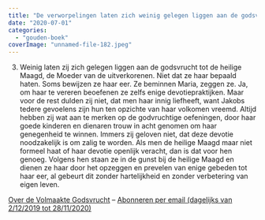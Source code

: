 ```yaml
---
title: "De verworpelingen laten zich weinig gelegen liggen aan de godsvrucht tot de heilige Maagd"
date: "2020-07-01"
categories: 
  - "gouden-boek"
coverImage: "unnamed-file-182.jpeg"
---
```


3) Weinig laten zij zich gelegen liggen aan de godsvrucht tot de heilige Maagd, de Moeder van de uitverkorenen. Niet dat ze haar bepaald haten. Soms bewijzen ze haar eer. Ze beminnen Maria, zeggen ze. Ja, om haar te vereren beoefenen ze zelfs enige devotiepraktijken. Maar voor de rest dulden zij niet, dat men haar innig liefheeft, want Jakobs tedere gevoelens zijn hun ten opzichte van haar volkomen vreemd. Altijd hebben zij wat aan te merken op de godvruchtige oefeningen, door haar goede kinderen en dienaren trouw in acht genomen om haar genegenheid te winnen. Immers zij geloven niet, dat deze devotie noodzakelijk is om zalig te worden. Als men de heilige Maagd maar niet formeel haat of haar devotie openlijk veracht, dan is dat voor hen genoeg. Volgens hen staan ze in de gunst bij de heilige Maagd en dienen ze haar door het opzeggen en prevelen van enige gebeden tot haar eer, al gebeurt dit zonder hartelijkheid en zonder verbetering van eigen leven.

[Over de Volmaakte Godsvrucht](/blog/een-jaar-lang-volmaakte-godsvrucht/) – [Abonneren per email (dagelijks van 2/12/2019 tot 28/11/2020)](http://eepurl.com/9RKvX)
